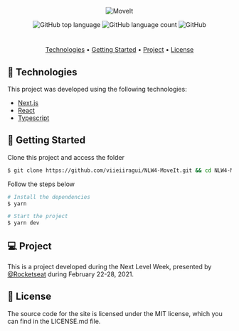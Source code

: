 <p align="center">
  <img src="https://user-images.githubusercontent.com/51030560/108794224-24d43b00-7564-11eb-805a-4fb4dd34b9be.png" alt="MoveIt" />
</p>
<p align="center">
  <img alt="GitHub top language" src="https://img.shields.io/github/languages/top/viieiiragui/NLW4-MoveIt">
  <img alt="GitHub language count" src="https://img.shields.io/github/languages/count/viieiiragui/NLW4-MoveIt">
  <img alt="GitHub" src="https://img.shields.io/github/license/viieiiragui/NLW4-MoveIt?color=brightgreen">
</p>

#

<p align="center">
  <a href="#-technologies">Technologies</a> •
  <a href="#-getting-started">Getting Started</a> • 
  <a href="#-project">Project</a> • 
  <a href="#-license">License</a>
</p>

## 🧪 Technologies

This project was developed using the following technologies:
* [Next.js](https://nextjs.org/)
* [React](https://reactjs.org)
* [Typescript](https://www.typescriptlang.org/)

## 🚀 Getting Started

Clone this project and access the folder

```bash
$ git clone https://github.com/viieiiragui/NLW4-MoveIt.git && cd NLW4-MoveIt
```

Follow the steps below

```bash
# Install the dependencies
$ yarn

# Start the project
$ yarn dev
```

## 💻 Project

This is a project developed during the Next Level Week, presented by [@Rocketseat](https://github.com/Rocketseat) during February 22-28, 2021.

## 📝 License

The source code for the site is licensed under the MIT license, which you can find in the LICENSE.md file.